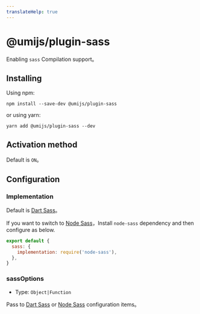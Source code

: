 ```yaml
---
translateHelp: true
---
```


# @umijs/plugin-sass


Enabling `sass` Compilation support。

## Installing
Using npm:

`npm install --save-dev @umijs/plugin-sass`

or using yarn:

`yarn add @umijs/plugin-sass --dev`

## Activation method

Default is `ON`。

## Configuration

### Implementation

Default is [Dart Sass](https://sass-lang.com/dart-sass)。

If you want to switch to [Node Sass](https://github.com/sass/node-sass)，Install `node-sass` dependency and then configure as below.

```js
export default {
  sass: {
    implementation: require('node-sass'),
  },
}
```

### sassOptions

* Type: `Object|Function`

Pass to [Dart Sass](https://github.com/sass/dart-sass#javascript-api) or [Node Sass](https://github.com/sass/node-sass/#options) configuration items。
